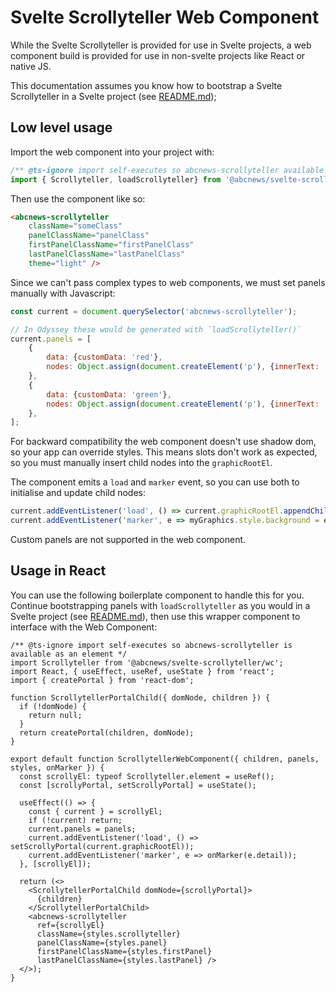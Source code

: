 # Svelte Scrollyteller Web Component

While the Svelte Scrollyteller is provided for use in Svelte projects, a web component build is provided for use in non-svelte projects like React or native JS.

This documentation assumes you know how to bootstrap a Svelte Scrollyteller in a Svelte project (see [README.md](README.md));

## Low level usage

Import the web component into your project with:

```js
/** @ts-ignore import self-executes so abcnews-scrollyteller available as an element */
import { Scrollyteller, loadScrollyteller} from '@abcnews/svelte-scrollyteller/wc';
```

Then use the component like so:

```html
<abcnews-scrollyteller
    className="someClass"
    panelClassName="panelClass"
    firstPanelClassName="firstPanelClass"
    lastPanelClassName="lastPanelClass"
    theme="light" />
```

Since we can't pass complex types to web components, we must set panels manually with Javascript:

```js
const current = document.querySelector('abcnews-scrollyteller');

// In Odyssey these would be generated with `loadScrollyteller()`
current.panels = [
    {
        data: {customData: 'red'},
        nodes: Object.assign(document.createElement('p'), {innerText: 'Hello world'}),
    },
    {
        data: {customData: 'green'},
        nodes: Object.assign(document.createElement('p'), {innerText: 'This is the second panel'}),
    },
];
```

For backward compatibility the web component doesn't use shadow dom, so your app can override styles. This means slots don't work as expected, so you must manually insert child nodes into the `graphicRootEl`.

The component emits a `load` and `marker` event, so you can use both to initialise and update child nodes:

```js
current.addEventListener('load', () => current.graphicRootEl.appendChild(myGraphics));
current.addEventListener('marker', e => myGraphics.style.background = e.detail.customData);
```

Custom panels are not supported in the web component.

## Usage in React

You can use the following boilerplate component to handle this for you. Continue bootstrapping panels with `loadScrollyteller` as you would in a Svelte project (see [README.md](README.md)), then use this wrapper component to interface with the Web Component:

```tsx
/** @ts-ignore import self-executes so abcnews-scrollyteller is available as an element */
import Scrollyteller from '@abcnews/svelte-scrollyteller/wc';
import React, { useEffect, useRef, useState } from 'react';
import { createPortal } from 'react-dom';

function ScrollytellerPortalChild({ domNode, children }) {
  if (!domNode) {
    return null;
  }
  return createPortal(children, domNode);
}

export default function ScrollytellerWebComponent({ children, panels, styles, onMarker }) {
  const scrollyEl: typeof Scrollyteller.element = useRef();
  const [scrollyPortal, setScrollyPortal] = useState();

  useEffect(() => {
    const { current } = scrollyEl;
    if (!current) return;
    current.panels = panels;
    current.addEventListener('load', () => setScrollyPortal(current.graphicRootEl));
    current.addEventListener('marker', e => onMarker(e.detail));
  }, [scrollyEl]);

  return (<>
    <ScrollytellerPortalChild domNode={scrollyPortal}>
      {children}
    </ScrollytellerPortalChild>
    <abcnews-scrollyteller
      ref={scrollyEl}
      className={styles.scrollyteller}
      panelClassName={styles.panel}
      firstPanelClassName={styles.firstPanel}
      lastPanelClassName={styles.lastPanel} />
  </>);
}
```